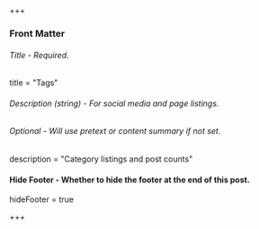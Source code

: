 +++
### Front Matter
###### Title - Required.
title = "Tags"

###### Description (string) - For social media and page listings.
###### Optional - Will use pretext or content summary if not set.
description = "Category listings and post counts"

#### Hide Footer - Whether to hide the footer at the end of this post.
hideFooter = true

+++